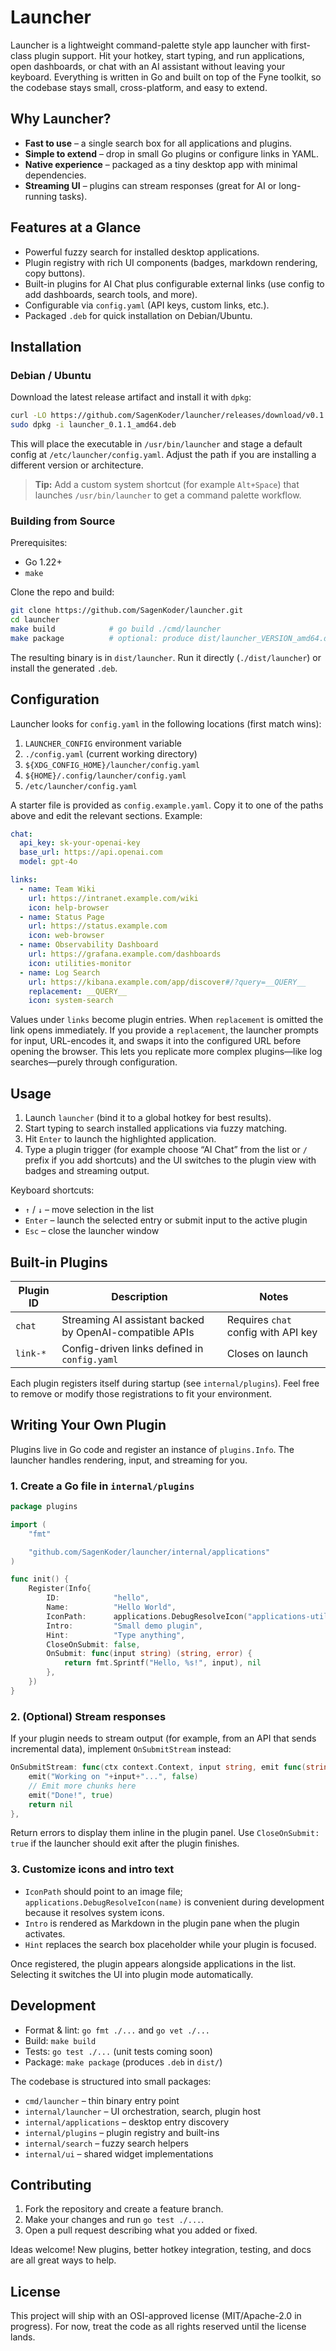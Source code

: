 # Launcher

Launcher is a lightweight command-palette style app launcher with first-class plugin support. Hit your hotkey, start typing, and run applications, open dashboards, or chat with an AI assistant without leaving your keyboard. Everything is written in Go and built on top of the Fyne toolkit, so the codebase stays small, cross-platform, and easy to extend.

## Why Launcher?

- **Fast to use** – a single search box for all applications and plugins.
- **Simple to extend** – drop in small Go plugins or configure links in YAML.
- **Native experience** – packaged as a tiny desktop app with minimal dependencies.
- **Streaming UI** – plugins can stream responses (great for AI or long-running tasks).

## Features at a Glance

- Powerful fuzzy search for installed desktop applications.
- Plugin registry with rich UI components (badges, markdown rendering, copy buttons).
- Built-in plugins for AI Chat plus configurable external links (use config to add dashboards, search tools, and more).
- Configurable via `config.yaml` (API keys, custom links, etc.).
- Packaged `.deb` for quick installation on Debian/Ubuntu.

## Installation

### Debian / Ubuntu

Download the latest release artifact and install it with `dpkg`:

```bash
curl -LO https://github.com/SagenKoder/launcher/releases/download/v0.1.1/launcher_0.1.1_amd64.deb
sudo dpkg -i launcher_0.1.1_amd64.deb
```

This will place the executable in `/usr/bin/launcher` and stage a default config at `/etc/launcher/config.yaml`. Adjust the path if you are installing a different version or architecture.

> **Tip:** Add a custom system shortcut (for example `Alt+Space`) that launches `/usr/bin/launcher` to get a command palette workflow.

### Building from Source

Prerequisites:

- Go 1.22+
- `make`

Clone the repo and build:

```bash
git clone https://github.com/SagenKoder/launcher.git
cd launcher
make build            # go build ./cmd/launcher
make package          # optional: produce dist/launcher_VERSION_amd64.deb
```

The resulting binary is in `dist/launcher`. Run it directly (`./dist/launcher`) or install the generated `.deb`.

## Configuration

Launcher looks for `config.yaml` in the following locations (first match wins):

1. `LAUNCHER_CONFIG` environment variable
2. `./config.yaml` (current working directory)
3. `${XDG_CONFIG_HOME}/launcher/config.yaml`
4. `${HOME}/.config/launcher/config.yaml`
5. `/etc/launcher/config.yaml`

A starter file is provided as `config.example.yaml`. Copy it to one of the paths above and edit the relevant sections. Example:

```yaml
chat:
  api_key: sk-your-openai-key
  base_url: https://api.openai.com
  model: gpt-4o

links:
  - name: Team Wiki
    url: https://intranet.example.com/wiki
    icon: help-browser
  - name: Status Page
    url: https://status.example.com
    icon: web-browser
  - name: Observability Dashboard
    url: https://grafana.example.com/dashboards
    icon: utilities-monitor
  - name: Log Search
    url: https://kibana.example.com/app/discover#/?query=__QUERY__
    replacement: __QUERY__
    icon: system-search
```

Values under `links` become plugin entries. When `replacement` is omitted the link opens immediately. If you provide a `replacement`, the launcher prompts for input, URL-encodes it, and swaps it into the configured URL before opening the browser. This lets you replicate more complex plugins—like log searches—purely through configuration.

## Usage

1. Launch `launcher` (bind it to a global hotkey for best results).
2. Start typing to search installed applications via fuzzy matching.
3. Hit `Enter` to launch the highlighted application.
4. Type a plugin trigger (for example choose “AI Chat” from the list or `/` prefix if you add shortcuts) and the UI switches to the plugin view with badges and streaming output.

Keyboard shortcuts:

- `↑` / `↓` – move selection in the list
- `Enter` – launch the selected entry or submit input to the active plugin
- `Esc` – close the launcher window

## Built-in Plugins

| Plugin ID | Description | Notes |
|-----------|-------------|-------|
| `chat` | Streaming AI assistant backed by OpenAI-compatible APIs | Requires `chat` config with API key | 
| `link-*` | Config-driven links defined in `config.yaml` | Closes on launch |

Each plugin registers itself during startup (see `internal/plugins`). Feel free to remove or modify those registrations to fit your environment.

## Writing Your Own Plugin

Plugins live in Go code and register an instance of `plugins.Info`. The launcher handles rendering, input, and streaming for you.

### 1. Create a Go file in `internal/plugins`

```go
package plugins

import (
    "fmt"

    "github.com/SagenKoder/launcher/internal/applications"
)

func init() {
    Register(Info{
        ID:            "hello",
        Name:          "Hello World",
        IconPath:      applications.DebugResolveIcon("applications-utilities"),
        Intro:         "Small demo plugin",
        Hint:          "Type anything",
        CloseOnSubmit: false,
        OnSubmit: func(input string) (string, error) {
            return fmt.Sprintf("Hello, %s!", input), nil
        },
    })
}
```

### 2. (Optional) Stream responses

If your plugin needs to stream output (for example, from an API that sends incremental data), implement `OnSubmitStream` instead:

```go
OnSubmitStream: func(ctx context.Context, input string, emit func(string, bool)) error {
    emit("Working on "+input+"...", false)
    // Emit more chunks here
    emit("Done!", true)
    return nil
},
```

Return errors to display them inline in the plugin panel. Use `CloseOnSubmit: true` if the launcher should exit after the plugin finishes.

### 3. Customize icons and intro text

- `IconPath` should point to an image file; `applications.DebugResolveIcon(name)` is convenient during development because it resolves system icons.
- `Intro` is rendered as Markdown in the plugin pane when the plugin activates.
- `Hint` replaces the search box placeholder while your plugin is focused.

Once registered, the plugin appears alongside applications in the list. Selecting it switches the UI into plugin mode automatically.

## Development

- Format & lint: `go fmt ./...` and `go vet ./...`
- Build: `make build`
- Tests: `go test ./...` (unit tests coming soon)
- Package: `make package` (produces `.deb` in `dist/`)

The codebase is structured into small packages:

- `cmd/launcher` – thin binary entry point
- `internal/launcher` – UI orchestration, search, plugin host
- `internal/applications` – desktop entry discovery
- `internal/plugins` – plugin registry and built-ins
- `internal/search` – fuzzy search helpers
- `internal/ui` – shared widget implementations

## Contributing

1. Fork the repository and create a feature branch.
2. Make your changes and run `go test ./...`.
3. Open a pull request describing what you added or fixed.

Ideas welcome! New plugins, better hotkey integration, testing, and docs are all great ways to help.

## License

This project will ship with an OSI-approved license (MIT/Apache-2.0 in progress). For now, treat the code as all rights reserved until the license lands.
